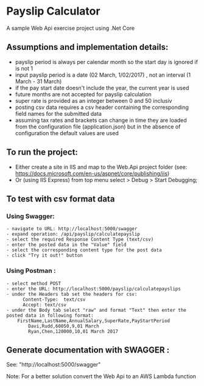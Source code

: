 # Payslip Calculator
A sample Web Api exercise project using .Net Core

## Assumptions and implementation details:

- payslip period is always per calendar month so the start day is ignored if is not 1
- input payslip period is a date (02 March, 1/02/2017) , not an interval (1 March - 31 March)
- if the pay start date doesn't include the year, the current year is used
- future months are not accepted for payslip calculation
- super rate is provided as an integer between 0 and 50 inclusiv
- posting csv data requires a csv header containing the corresponding field names for the submitted data
- assuming tax rates and brackets can change in time they are loaded from the configuration file (application.json) but in the absence of configuration the default values are used

## To run the project:
- Either create a site in IIS and map to the Web.Api project folder (see: https://docs.microsoft.com/en-us/aspnet/core/publishing/iis) 
- Or  (using  IIS Express) from top menu select  > Debug > Start Debugging;

## To test with csv format data
### Using Swagger:
	- navigate to URL: http://localhost:5000/swagger
	- expand operation: /api/payslip/calculatepayslip
	- select the required Response Content Type (text/csv)
	- enter the posted data in the "Value" field
	- select the corresponding content type for the post data 
	- click "Try it out!" button

### Using Postman :
	- select method POST
	- enter the URL: http://localhost:5000/payslip/calculatepayslips
	- under the Headers tab set the headers for csv: 
	      Content-Type:  text/csv
	      Accept: text/csv  
	- under the Body tab select "raw" and format "Text" then enter the posted data in following format:
	    FirstName,LastName,AnnualSalary,SuperRate,PayStartPeriod
            Davi,Rudd,60050,9,01 March
            Ryan,Chen,120000,10,01 March 2017
			
## Generate documentation with SWAGGER :
See:  "http://localhost:5000/swagger"
 
Note: For a better solution convert the Web Api to an AWS Lambda function 
	


